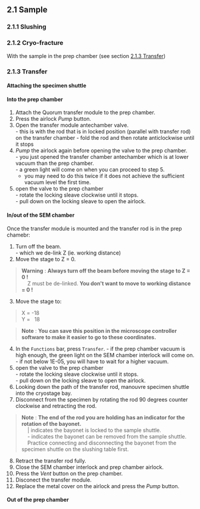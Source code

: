## 2.1 Sample
### 2.1.1 Slushing
### 2.1.2 Cryo-fracture
With the sample in the prep chamber (see section [2.1.3 Transfer](https://github.com/operandos/SOP-for-UoS-Helios-microscope-quorum-cryosystem/blob/main/2.%20Cryosystem%20operation.md#213-transfer))
### 2.1.3 Transfer
#### Attaching the specimen shuttle  

#### Into the prep chamber  
  1. Attach the Quorum transfer module to the prep chamber.  
  2. Press the airlock *Pump* button.  
  3. Open the transfer module antechamber valve.  
    - this is with the rod that is in locked position (parallel with transfer rod) on the transfer chamber
    - fold the rod and then rotate anticlockwise until it stops
  4. *Pump* the airlock again before opening the valve to the prep chamber.  
    - you just opened the transfer chamber antechamber which is at lower vacuum than the prep chamber.  
    - a green light will come on when you can proceed to step 5.  
      - you may need to do this twice if it does not achieve the sufficient vacuum level the first time.  
  6. open the valve to the prep chamber  
    - rotate the locking sleave clockwise until it stops.  
    - pull down on the locking sleave to open the airlock.  

#### In/out of the SEM chamber  
Once the transfer module is mounted and the transfer rod is in the prep chamebr:
  1. Turn off the beam.  
    - which we de-link Z (ie. working distance)
  2. Move the stage to Z = 0.  
> **Warning** : **Always turn off the beam before moving the stage to Z = 0 !**  
> &nbsp; &nbsp; Z must be de-linked. **You don't want to move to working distance = 0 !**  
  3. Move the stage to:  
  > X = -18  
  > Y = &nbsp; 18  

> **Note** : **You can save this position in the microscope controller software to make it easier to go to these coordinates.**  

  4. In the `Functions` bar, press `Transfer`.
    - if the prep chamber vacuum is high enough, the green light on the SEM chamber interlock will come on.
    - if not below 1E-05, you will have to wait for a higher vacuum.
  5. open the valve to the prep chamber  
    - rotate the locking sleave clockwise until it stops.  
    - pull down on the locking sleave to open the airlock.  
  6. Looking down the path of the transfer rod, manouvre specimen shuttle into the cryostage bay.  
  7. Disconnect from the specimen by rotating the rod 90 degrees counter clockwise and retracting the rod.  
> **Note** : **The end of the rod you are holding has an indicator for the rotation of the bayonet.**  
> &nbsp; &nbsp; | indicates the bayonet is locked to the sample shuttle.  
> &nbsp; &nbsp; - indicates the bayonet can be removed from the sample shuttle.  
> &nbsp; &nbsp; Practice connecting and disconnecting the bayonet from the specimen shuttle on the slushing table first.  

  8. Retract the transfer rod fully.  
  9. Close the SEM chamber interlock and prep chamber airlock.  
  10. Press the *Vent* button on the prep chamber.  
  11. Disconect the transfer module.
  12. Replace the metal cover on the airlock and press the *Pump* button.  


#### Out of the prep chamber  
